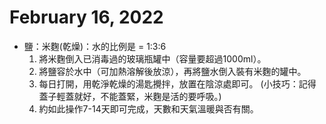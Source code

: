 # February 16, 2022

- 鹽：米麴(乾燥)：水的比例是 = 1:3:6
   1. 將米麴倒入已消毒過的玻璃瓶罐中（容量要超過1000ml）。
   2. 將鹽容於水中（可加熱溶解後放涼），再將鹽水倒入裝有米麴的罐中。
   3. 每日打開，用乾淨乾燥的湯匙攪拌，放置在陰涼處即可。 (小技巧：記得蓋子輕蓋就好，不能蓋緊，米麴是活的要呼吸。)
   4. 約如此操作7-14天即可完成，天數和天氣溫暖與否有關。
